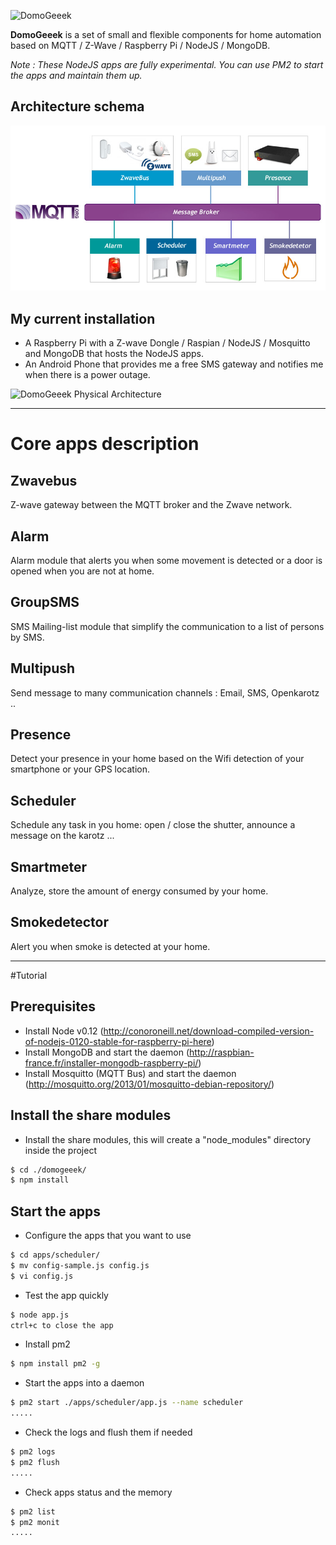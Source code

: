 ![DomoGeeek](./assets/img/logo.jpg "Domogeek")

**DomoGeeek** is a set of small and flexible components for home automation based on MQTT / Z-Wave / Raspberry Pi / NodeJS / MongoDB.

*Note : These  NodeJS apps are fully experimental. You can use PM2 to start the apps and maintain them up.*

## Architecture schema
![DomoGeeek Architecture](./assets/img/architecture.jpg "Architecture")

## My current installation 
* A Raspberry Pi with a Z-wave Dongle / Raspian / NodeJS / Mosquitto and MongoDB that hosts the NodeJS apps.
* An Android Phone that provides me a free SMS gateway and notifies me when there is a power outage.

![DomoGeeek Physical Architecture](./assets/img/installation.jpg "Physical Architecture")


----
# Core apps description

## Zwavebus
Z-wave gateway between the MQTT broker and the Zwave network.

## Alarm 
Alarm module that alerts you when some movement is detected or a door is opened when you are not at home.

## GroupSMS
SMS Mailing-list module that simplify the communication to a list of persons by SMS.

## Multipush
Send message to many communication channels : Email, SMS, Openkarotz ..

## Presence
Detect your presence in your home based on the Wifi detection of your smartphone or your GPS location.

## Scheduler
Schedule any task in you home: open / close the shutter, announce a message on the karotz ...

## Smartmeter
Analyze, store the amount of energy consumed by your home. 

## Smokedetector
Alert you when smoke is detected at your home.


----
#Tutorial

## Prerequisites 
* Install Node v0.12 (http://conoroneill.net/download-compiled-version-of-nodejs-0120-stable-for-raspberry-pi-here)
* Install MongoDB and start the daemon (http://raspbian-france.fr/installer-mongodb-raspberry-pi/)
* Install Mosquitto (MQTT Bus) and start the daemon (http://mosquitto.org/2013/01/mosquitto-debian-repository/)

## Install the share modules
* Install the share modules, this will create a "node_modules" directory inside the project
```sh
$ cd ./domogeeek/
$ npm install
```

## Start the apps
* Configure the apps that you want to use
```sh
$ cd apps/scheduler/
$ mv config-sample.js config.js
$ vi config.js
```
* Test the app quickly
```sh
$ node app.js
ctrl+c to close the app
```
* Install pm2 
```sh
$ npm install pm2 -g
```
* Start the apps into a daemon
```sh
$ pm2 start ./apps/scheduler/app.js --name scheduler
.....
```
* Check the logs and flush them if needed
```sh
$ pm2 logs
$ pm2 flush
.....
```
* Check apps status and the memory
```sh
$ pm2 list
$ pm2 monit
.....
```

